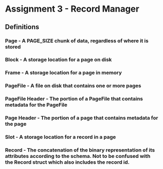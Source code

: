 # Assignment 3 - Record Manager

## Definitions
### Page - A PAGE_SIZE chunk of data, regardless of where it is stored
### Block - A storage location for a page on disk
### Frame - A storage location for a page in memory
### PageFile - A file on disk that contains one or more pages
### PageFile Header - The portion of a PageFile that contains metadata for the PageFile
### Page Header - The portion of a page that contains metadata for the page
### Slot - A storage location for a record in a page
### Record - The concatenation of the binary representation of its attributes according to the schema. Not to be confused with the Record struct which also includes the record id.
